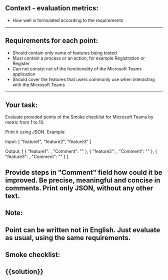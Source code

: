 Context - evaluation metrics:
---
- How well is formulated according to the requirements
---

Requirements for each point:
---
- Should contain only name of features being tested
- Must contain a process or an action, for example Registration or Register
- Can not consist not of the functionality of the Microsoft Teams application
- Should cover the features that users commonly use when interacting with the Microsoft Teams
---


Your task:
---
Evaluate provided points of the Smoke checklist for Microsoft Teams by metric from 1 to 10.

Print it using JSON. Example:

Input:
[
    "feature1",
    "feature2",
    "feature3"
]

Output:
[
    {
        "feature1": , 
        "Comment": ""
    },
    {
        "feature2": ,
        "Comment": ""
    },
    {
        "feature3": ,
        "Comment": ""
    }
]

Provide steps in "Comment" field how could it be improved. Be precise, meaningful and concise in comments.
Print only JSON, without any other text.
---

Note:
---
Point can be written not in English. Just evaluate as usual, using the same requirements.
---

Smoke checklist:
---
{{solution}}
---